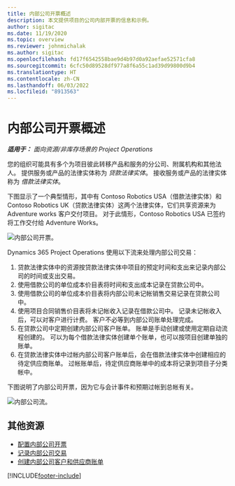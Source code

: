 ```yaml
---
title: 内部公司开票概述
description: 本文提供项目的公司内部开票的信息和示例。
author: sigitac
ms.date: 11/19/2020
ms.topic: overview
ms.reviewer: johnmichalak
ms.author: sigitac
ms.openlocfilehash: fd17f6542558bae9d4b97d0a92aefae52571cfa8
ms.sourcegitcommit: 6cfc50d89528df977a8f6a55c1ad39d99800d9b4
ms.translationtype: HT
ms.contentlocale: zh-CN
ms.lasthandoff: 06/03/2022
ms.locfileid: "8913563"
---
```

# <a name="intercompany-invoicing-overview"></a>内部公司开票概述

_**适用于：** 面向资源/非库存场景的 Project Operations_

您的组织可能具有多个为项目彼此转移产品和服务的分公司、附属机构和其他法人。 提供服务或产品的法律实体称为 *贷款法律实体*。 接收服务或产品的法律实体称为 *借款法律实体*。

下图显示了一个典型情形，其中有 Contoso Robotics USA（借款法律实体）和Contoso Robotics UK（贷款法律实体）这两个法律实体，它们共享资源来为 Adventure works 客户交付项目。 对于此情形，Contoso Robotics USA 已签约将工作交付给 Adventure Works。

![内部公司开票。](./media/IntercompanyScenario.png) 

Dynamics 365 Project Operations 使用以下流来处理内部公司交易：

1. 贷款法律实体中的资源按贷款法律实体中项目的预定时间和支出来记录内部公司的时间或支出交易。
2. 使用借款公司的单位成本价目表将时间和支出成本记录在贷款公司中。
3. 使用借款公司的单位成本价目表将内部公司未记帐销售交易记录在贷款公司中。
4. 使用项目合同销售价目表将未记帐收入记录在借款公司中。 记录未记帐收入后，可以对客户进行计费。 客户不必等到内部公司账单处理完成。
5. 在贷款公司中定期创建内部公司客户账单。 账单是手动创建或使用定期自动流程创建的。 可以为每个借款法律实体创建单个账单，也可以按项目创建单独的账单。
6. 在贷款法律实体中过帐内部公司客户账单后，会在借款法律实体中创建相应的待定供应商账单。 过帐账单后，待定供应商账单中的成本将记录到项目子分类帐中。

下图说明了内部公司开票，因为它与会计事件和预期过帐到总帐有关。

![内部公司流。](./media/IntercompanyFlow.png)

## <a name="additional-resources"></a>其他资源

- [配置内部公司开票](configure-intercompany-invoicing.md)
- [记录内部公司交易](create-intercompany-transactions.md)
- [创建内部公司客户和供应商账单](create-intercompany-customer-vendor-invoices.md)


[!INCLUDE[footer-include](../includes/footer-banner.md)]